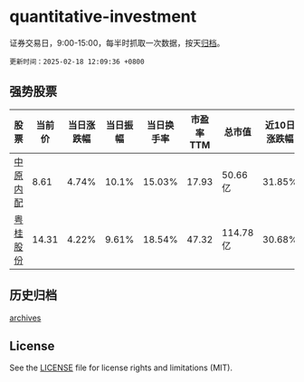 # quantitative-investment

证券交易日，9:00-15:00，每半时抓取一次数据，按天[归档](archives)。

`更新时间：2025-02-18 12:09:36 +0800`

## 强势股票

|股票|当前价|当日涨跌幅|当日振幅|当日换手率|市盈率TTM|总市值|近10日涨跌幅|
|----|----|----|----|----|----|----|----|
|[中原内配](https://xueqiu.com/S/SZ002448)|8.61|4.74%|10.1%|15.03%|17.93|50.66亿|31.85%|
|[粤桂股份](https://xueqiu.com/S/SZ000833)|14.31|4.22%|9.61%|18.54%|47.32|114.78亿|30.68%|

## 历史归档

[archives](archives)

## License

See the [LICENSE](LICENSE) file for license rights and limitations (MIT).